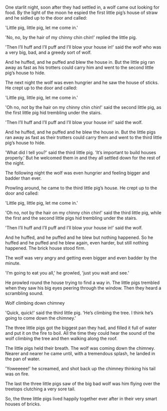 One starlit night, soon after they had settled in, a wolf came out looking for food. By the light of the moon he espied the first little pig’s house of straw and he sidled up to the door and called:

'Little pig, little pig, let me come in.'

'No, no, by the hair of my chinny chin chin!' replied the little pig.

'Then I’ll huff and I’ll puff and I’ll blow your house in!' said the wolf who was a very big, bad, and a greedy sort of wolf.



And he huffed, and he puffed and blew the house in. But the little pig ran away as fast as his trotters could carry him and went to the second little pig’s house to hide.

The next night the wolf was even hungrier and he saw the house of sticks. He crept up to the door and called:

'Little pig, little pig, let me come in.'

'Oh no, not by the hair on my chinny chin chin!' said the second little pig, as the first little pig hid trembling under the stairs.

'Then I’ll huff and I’ll puff and I’ll blow your house in!' said the wolf.


 
And he huffed, and he puffed and he blew the house in. But the little pigs ran away as fast as their trotters could carry them and went to the third little pig’s house to hide.

'What did I tell you?' said the third little pig. 'It’s important to build houses properly.' But he welcomed them in and they all settled down for the rest of the night.

The following night the wolf was even hungrier and feeling bigger and badder than ever.

Prowling around, he came to the third little pig’s house. He crept up to the door and called:

'Little pig, little pig, let me come in.'

'Oh no, not by the hair on my chinny chin chin!' said the third little pig, while the first and the second little pigs hid trembling under the stairs.

'Then I’ll huff and I’ll puff and I’ll blow your house in!' said the wolf.

 
And he huffed, and he puffed and he blew but nothing happened. So he huffed and he puffed and he blew again, even harder, but still nothing happened. The brick house stood firm.

The wolf was very angry and getting even bigger and even badder by the minute.

'I’m going to eat you all,' he growled, 'just you wait and see.'

He prowled round the house trying to find a way in. The little pigs trembled when they saw his big eyes peering through the window. Then they heard a scrambling sound.

Wolf climbing down chimney

 
'Quick, quick!' said the third little pig. 'He’s climbing the tree. I think he’s going to come down the chimney.'

The three little pigs got the biggest pan they had, and filled it full of water and put it on the fire to boil. All the time they could hear the sound of the wolf climbing the tree and then walking along the roof.

The little pigs held their breath. The wolf was coming down the chimney. Nearer and nearer he came until, with a tremendous splash, he landed in the pan of water.

'Yoweeeee!' he screamed, and shot back up the chimney thinking his tail was on fire.

 
The last the three little pigs saw of the big bad wolf was him flying over the treetops clutching a very sore tail.

So, the three little pigs lived happily together ever after in their very smart houses of bricks.